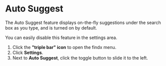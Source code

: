 # Auto Suggest

The Auto Suggest feature displays on-the-fly suggestions under the search box as you type, and is turned on by default. 


You can easily disable this feature in the settings area. 


1. Click the **"triple bar" icon** to open the findx menu.
2. Click **Settings**.
3. Next to **Auto Suggest**, click the toggle button to slide it to the left. 

 
